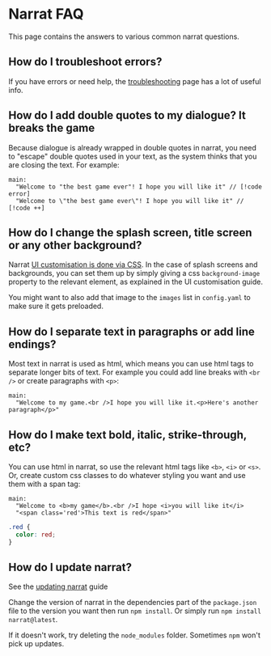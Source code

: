 # Narrat FAQ

This page contains the answers to various common narrat questions.

## How do I troubleshoot errors?

If you have errors or need help, the [troubleshooting](../troubleshooting/troubleshooting) page has a lot of useful info.

## How do I add double quotes to my dialogue? It breaks the game

Because dialogue is already wrapped in double quotes in narrat, you need to "escape" double quotes used in your text, as the system thinks that you are closing the text. For example:

```narrat
main:
  "Welcome to "the best game ever"! I hope you will like it" // [!code error]
  "Welcome to \"the best game ever\"! I hope you will like it" // [!code ++]
```

## How do I change the splash screen, title screen or any other background?

Narrat [UI customisation is done via CSS](../guides/customising-ui.md). In the case of splash screens and backgrounds, you can set them up by simply giving a css `background-image` property to the relevant element, as explained in the UI customisation guide.

You might want to also add that image to the `images` list in `config.yaml` to make sure it gets preloaded.

## How do I separate text in paragraphs or add line endings?

Most text in narrat is used as html, which means you can use html tags to separate longer bits of text. For example you could add line breaks with `<br />` or create paragraphs with `<p>`:

```narrat
main:
  "Welcome to my game.<br />I hope you will like it.<p>Here's another paragraph</p>"
```

## How do I make text bold, italic, strike-through, etc?

You can use html in narrat, so use the relevant html tags like `<b>`, `<i>` or `<s>`. Or, create custom css classes to do whatever styling you want and use them with a span tag:

```narrat
main:
  "Welcome to <b>my game</b>.<br />I hope <i>you will like it</i>
  "<span class='red'>This text is red</span>"
```

```css
.red {
  color: red;
}
```

## How do I update narrat?

See the [updating narrat](../guides/updating-narrat) guide

Change the version of narrat in the dependencies part of the `package.json` file to the version you want then run `npm install`. Or simply run `npm install narrat@latest`.

If it doesn't work, try deleting the `node_modules` folder. Sometimes `npm` won't pick up updates.
